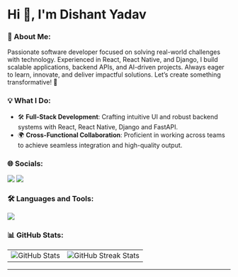 # Hi 👋, I'm Dishant Yadav

### 💫 About Me:
Passionate software developer focused on solving real-world challenges with technology. Experienced in React, React Native, and Django, I build scalable applications, backend APIs, and AI-driven projects. Always eager to learn, innovate, and deliver impactful solutions. Let’s create something transformative! 🚀

### 💡 What I Do:
- 🛠️ **Full-Stack Development**: Crafting intuitive UI and robust backend systems with React, React Native, Django and FastAPI.
- 🌍 **Cross-Functional Collaboration**: Proficient in working across teams to achieve seamless integration and high-quality output.

### 🌐 Socials:
[![](https://skillicons.dev/icons?i=linkedin)](https://linkedin.com/in/dishant-yadav)
[![](https://skillicons.dev/icons?i=twitter)](https://x.com/dishantyadav599)

### 🛠️ Languages and Tools:
<p><img src="https://skillicons.dev/icons?i=html,css,javascript,typescript,react,redux,tailwind,materialui,django,fastapi,nodejs,expressjs,mysql,mongodb,java,python,vscode,postman,git,github,npm,linux,docker,aws&perline=8" ></p>

### 📊 GitHub Stats:

<table>
  <tr>
    <td>
      <img src="https://github-readme-stats.vercel.app/api?username=dishant-yadav&theme=merko&hide_border=false&include_all_commits=true&count_private=true" alt="GitHub Stats">
    </td>
    <td>
      <img src="https://github-readme-streak-stats.herokuapp.com/?user=dishant-yadav&theme=merko&hide_border=false" alt="GitHub Streak Stats">
    </td>
  </tr>
</table>

---
